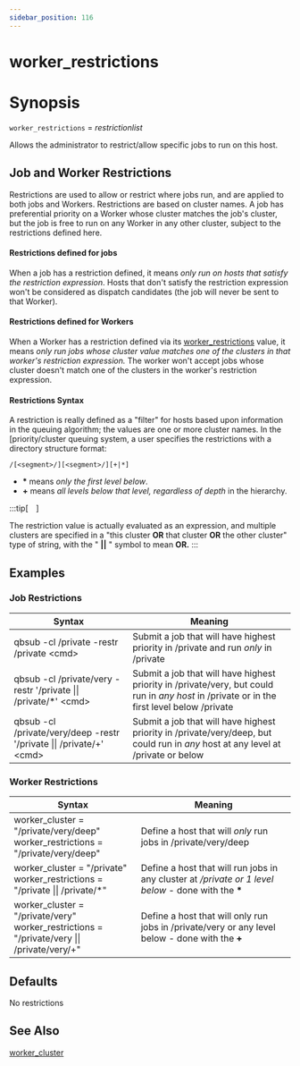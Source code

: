 ```yaml
---
sidebar_position: 116
---
```


# worker_restrictions

# Synopsis

`worker_restrictions` = _restrictionlist_

Allows the administrator to restrict/allow specific jobs to run on this host.

## Job and Worker Restrictions

Restrictions are used to allow or restrict where jobs run, and are applied to
both jobs and Workers.  Restrictions are based on cluster names. A job has
preferential priority on a Worker whose cluster matches the job's cluster, but
the job is free to run on any Worker in any other cluster, subject to the
restrictions defined here.

#### Restrictions defined for jobs

When a job has a restriction defined, it means  _only run on hosts that
satisfy the restriction expression_. Hosts that don't satisfy the restriction
expression won't be considered as dispatch candidates (the job will never be
sent to that Worker).

#### Restrictions defined for Workers

When a Worker has a restriction defined via its
[worker_restrictions](./worker_restrictions) value, it means
_only run jobs whose cluster value matches one of the clusters in that
worker's restriction expression._  The worker won't accept jobs whose cluster
doesn't match one of the clusters in the worker's restriction expression.

#### Restrictions Syntax

A restriction is really defined as a "filter" for hosts based upon information
in the queuing algorithm; the values are one or more cluster names. In the
[priority/cluster queuing system, a user specifies the restrictions with a
directory structure format:

<!--
A restriction is really defined as a "filter" for hosts based upon information
in the queuing algorithm; the values are one or more cluster names. In the
[priority/cluster queuing system](/display/QUBE/How+to+use+clustering+for+workers),
 a user specifies the restrictions with a directory structure format:
-->

```
/[<segment>/][<segment>/][+|*]
```

* **\*** means  _only the first level below_.
* **+**  means  _all levels below that level, regardless of depth_  in the hierarchy.

:::tip[&emsp;]

The restriction value is actually evaluated as an expression, and multiple
clusters are specified in a "this cluster  **OR** that cluster  **OR** the
other cluster" type of string, with the " **||** " symbol to mean  **OR.**
:::

## Examples

### Job Restrictions

Syntax | Meaning  
---|---  
qbsub -cl /private -restr /private \<cmd\> | Submit a job that will have highest priority in /private and run _only_ in /private  
qbsub -cl /private/very -restr '/private \|\| /private/\*' \<cmd\>| Submit a job that will have highest priority in /private/very, but could run in _any host_ in /private or in the first level below /private  
qbsub -cl /private/very/deep -restr '/private \|\| /private/+' \<cmd\>| Submit a job that will have highest priority in /private/very/deep, but could run in _any_ host at any level at /private or below  
  
### Worker Restrictions

Syntax | Meaning  
---|---  
worker_cluster = "/private/very/deep"<br/>worker_restrictions = "/private/very/deep" | Define a host that will  _only_ run jobs in /private/very/deep  
worker_cluster = "/private"<br/>worker_restrictions = "/private \|\| /private/\*" | Define a host that will run jobs in any cluster at _/private or 1 level below_ \- done with the **\***  
worker_cluster = "/private/very"<br/>worker_restrictions = "/private/very \|\| /private/very/+" | Define a host that will only run jobs in /private/very or any level below - done with the **+**  
  
## Defaults

No restrictions

## See Also

[worker_cluster](./worker_cluster)


